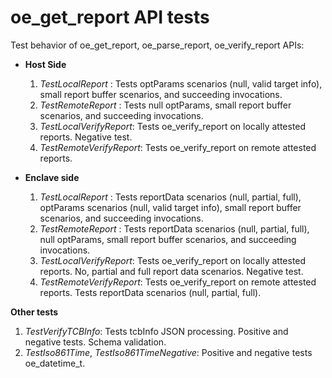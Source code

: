 oe_get_report API tests
=====================

Test behavior of oe_get_report, oe_parse_report, oe_verify_report APIs:

- **Host Side**
  1. *TestLocalReport* : Tests optParams scenarios (null, valid target info), small report buffer scenarios, and succeeding invocations.
  2. *TestRemoteReport* : Tests null optParams, small report buffer scenarios, and succeeding invocations.
  3. *TestLocalVerifyReport*: Tests oe_verify_report on locally attested reports. Negative test.
  4. *TestRemoteVerifyReport*: Tests oe_verify_report on remote attested reports. 


- **Enclave side**
  1. *TestLocalReport* : Tests reportData scenarios (null, partial, full), optParams scenarios (null, valid target info), small report buffer scenarios, and succeeding invocations.
  2. *TestRemoteReport* : Tests reportData scenarios (null, partial, full), null optParams, small report buffer scenarios, and succeeding invocations.
  3. *TestLocalVerifyReport*: Tests oe_verify_report on locally attested reports. No, partial and full report data scenarios. Negative test.
  4. *TestRemoteVerifyReport*: Tests oe_verify_report on remote attested reports. Tests reportData scenarios (null, partial, full).

**Other tests**
  1. *TestVerifyTCBInfo*: Tests tcbInfo JSON processing. Positive and negative tests. Schema validation.
  2. *TestIso861Time*, *TestIso861TimeNegative*: Positive and negative tests oe_datetime_t.
  
